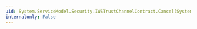```yaml
---
uid: System.ServiceModel.Security.IWSTrustChannelContract.Cancel(System.IdentityModel.Protocols.WSTrust.RequestSecurityToken)
internalonly: False
---
```


